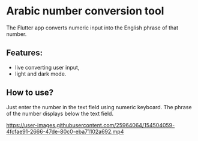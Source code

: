 # Arabic number conversion tool

The Flutter app converts numeric input into the English phrase of that number.

## Features:

- live converting user input,
- light and dark mode.

## How to use?

Just enter the number in the text field using numeric keyboard. The phrase of the number displays below the text field.

https://user-images.githubusercontent.com/25964064/154504059-4fcfae91-2666-47de-80c0-eba71102a692.mp4